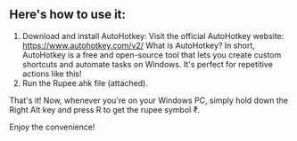 ## Here's how to use it:
1. Download and install AutoHotkey:
Visit the official AutoHotkey website: https://www.autohotkey.com/v2/
What is AutoHotkey?
In short, AutoHotkey is a free and open-source tool that lets you create custom shortcuts and automate tasks on Windows. It's perfect for repetitive actions like this!
2. Run the Rupee.ahk file (attached).

That's it! Now, whenever you're on your Windows PC, simply hold down the Right Alt key and press R to get the rupee symbol ₹.

Enjoy the convenience!
